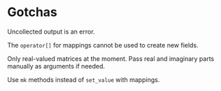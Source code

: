 
# Gotchas

Uncollected output is an error.

The `operator[]` for mappings cannot be used to create new fields.

Only real-valued matrices at the moment. Pass real and imaginary parts manually as arguments if needed.

Use `mk` methods instead of `set_value` with mappings.

